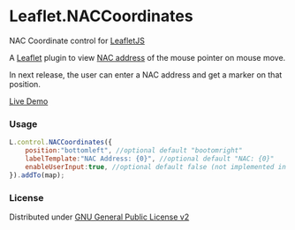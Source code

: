 # Leaflet.NACCoordinates
NAC Coordinate control for [LeafletJS](http://leafletjs.com)

A [Leaflet](https://github.com/Leaflet/Leaflet) plugin to view [NAC address](http://www.nacgeo.com/) of the mouse pointer on mouse move.

In next release, the user can enter a NAC address and get a marker on that position.

[Live Demo](http://mahmoodvcs.github.io/Leaflet.NACCoordinates/example/demo.html)

### Usage

```javascript
L.control.NACCoordinates({
	position:"bottomleft", //optional default "bootomright"
	labelTemplate:"NAC Address: {0}", //optional default "NAC: {0}"
	enableUserInput:true, //optional default false (not implemented in this release)
}).addTo(map);
```

### License 
Distributed under [GNU General Public License v2](http://www.gnu.org/licenses/gpl-2.0.html)
